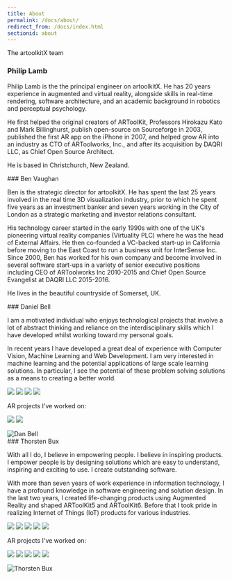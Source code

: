 ```yaml
---
title: About
permalink: /docs/about/
redirect_from: /docs/index.html
sectionid: about
---
```


The artoolkitX team

### Philip Lamb

<div class="row panel panel-default">
    <div class="col-md-8 panel-body">
        <p>Philip Lamb is the the principal engineer on artoolkitX. He has 20 years experience in augmented and virtual reality, alongside skills in real-time rendering, software architecture, and an academic background in robotics and perceptual psychology.
        </p>
        <p>He first helped the original creators of ARToolKit, Professors Hirokazu Kato and Mark Billinghurst, publish open-source on Sourceforge in 2003, published the first AR app on the iPhone in 2007, and helped grow AR into an industry as CTO of ARToolworks, Inc., and after its acquisition by DAQRI LLC, as Chief Open Source Architect.
        </p>
        <p>
        He is based in Christchurch, New Zealand.
        </p>
    </div>
</div>
### Ben Vaughan
<div class="row panel panel-default">
    <div class="col-md-8 panel-body">
        <p>
        Ben is the strategic director for artoolkitX. He has spent the last 25 years involved in the real time 3D visualization industry, prior to which he spent five years as an investment banker and seven years working in the City of London as a strategic marketing and investor relations consultant.</p>
        <p>His technology career started in the early 1990s with one of the UK's pioneering virtual reality companies (Virtuality PLC) where he was the head of External Affairs. He then co-founded a VC-backed start-up in California before moving to the East Coast to run a business unit for InterSense Inc. Since 2000, Ben has worked for his own company and become involved in several software start-ups in a variety of senior executive positions including CEO of ARToolworks Inc 2010-2015 and Chief Open Source Evangelist at DAQRI LLC 2015-2016.
        </p>
        <p>
        He lives in the beautiful countryside of Somerset, UK.
        </p>
    </div>
</div>
### Daniel Bell
<div class="row panel panel-default">
    <div class="col-md-8 panel-body">
        <p>I am a motivated individual who enjoys technological projects that involve a lot of abstract thinking and reliance on the interdisciplinary skills which I have developed whilst working toward my personal goals.</p>
        <p>
        In recent years I have developed a great deal of experience with Computer Vision, Machine Learning and Web Development.
        I am very interested in machine learning and the potential applications of large scale learning solutions. In
        particular, I see the potential of these problem solving solutions as a means to creating a better world.</p>
        <p>
            <a href="https://www.linkedin.com/in/websight" target="_blank"><img class="profile-social" src="../../img/thor/socialMedia/linkedIn.png"></a> 
            <a href="https://stackoverflow.com/users/2723463/websight" target="_blank"><img class="profile-social" src="../../img/thor/socialMedia/stackoverflow.png"></a>
            <a href="https://github.com/neuroforge" target="_blank"><img class="profile-social" src="../../img/thor/socialMedia/gitHub.png"></a>
            <a href="https://twitter.com/websight_vision" target="_blank"><img  class="profile-social" src="../../img/thor/socialMedia/twitter.png"></a>
        </p>
        <p>AR projects I've worked on: </p>
        <p>
            <a href="https://youtu.be/a57E9qLWnts" target="_blank"><img class="projects" src="../../img/thor/projects/web-ar.png"></a> 
            <a href="https://www.youtube.com/watch?v=83UbwGbjmSQ" target="_blank"><img class="projects" src="../../img/dan/projects/arAlign.png"></a> 
        </p>
    </div>
        <div class="col-md-4 text-center pull-right">
        <img src="../../img/dan/dan.png" alt="Dan Bell" class="img-responsive" style="display:inline;max-width:80%;">
    </div>
</div>
### Thorsten Bux

<div class="row panel panel-default">
    <div class="col-md-8 panel-body">
        <p>
        With all I do, I believe in empowering people. I believe in inspiring products. I empower people is by designing solutions which are easy to understand, inspiring and exciting to use. I create outstanding software.</p>
        <p>
        With more than seven years of work experience in information technology, I have a profound knowledge in software engineering and solution design. In the last two years, I created life-changing products using Augmented Reality and shaped ARToolKit5 and ARToolKit6. Before that I took pride in realizing Internet of Things (IoT) products for various industries.</p>        
        <p>
            <a href="https://www.linkedin.com/in/thorstenbux" target="_blank"><img class="profile-social" src="../../img/thor/socialMedia/linkedIn.png"></a> 
            <a href="https://stackoverflow.com/users/5843642/thor-bux" target="_blank"><img class="profile-social" src="../../img/thor/socialMedia/stackoverflow.png"></a>
            <a href="https://github.com/thorstenbux" target="_blank"><img class="profile-social" src="../../img/thor/socialMedia/gitHub.png"></a>
            <a href="https://twitter.com/thor_bux" target="_blank"><img  class="profile-social" src="../../img/thor/socialMedia/twitter.png"></a>
            <a href="http://augmentmy.world/" target="_blank"><img  class="profile-social" src="../../img/thor/socialMedia/augmentmyworld.png"></a>
        </p>
        <p>AR projects I've worked on: </p>
        <p>
            <a href="https://youtu.be/lrqArOGrWGQ" target="_blank"><img class="projects" src="../../img/thor/projects/control-a-robot.png"></a>
            <a href="https://youtu.be/xsaRCiaHC2Q" target="_blank"><img class="projects" src="../../img/thor/projects/solar-system.png"></a>
            <a href="https://youtu.be/a57E9qLWnts" target="_blank"><img class="projects" src="../../img/thor/projects/web-ar.png"></a>  
            <a href="https://youtu.be/m6w7EEQYFCY" target="_blank"><img class="projects" src="../../img/thor/projects/android-ar6.png"></a> 
            <a href="https://youtu.be/gAMgxvzlq4o" target="_blank"><img class="projects" src="../../img/thor/projects/interactive-ar.png"></a> 
        </p>
    </div>
    <div class="col-md-4 text-center pull-right">
        <img src="../../img/Thorsten_circle-grey.png" alt="Thorsten Bux" class="img-responsive" style="display:inline;max-width:80%;">
    </div>
</div>
